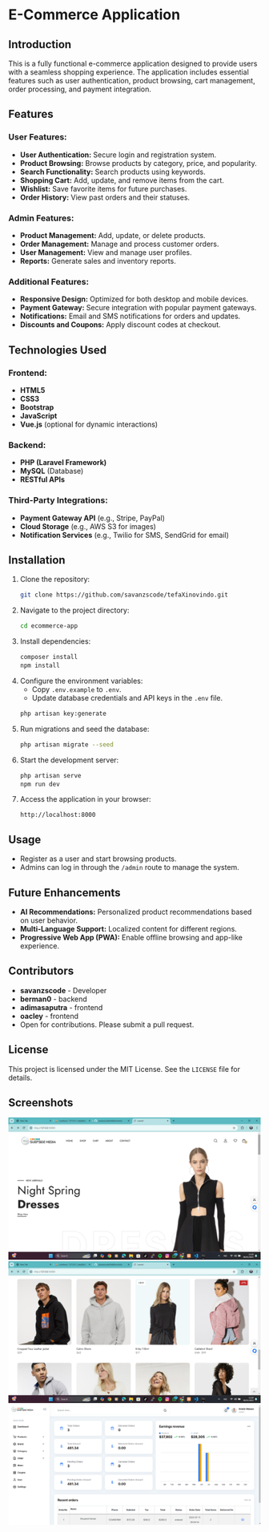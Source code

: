 # E-Commerce Application

## Introduction

This is a fully functional e-commerce application designed to provide users with a seamless shopping experience. The application includes essential features such as user authentication, product browsing, cart management, order processing, and payment integration.

## Features

### User Features:

-   **User Authentication:** Secure login and registration system.
-   **Product Browsing:** Browse products by category, price, and popularity.
-   **Search Functionality:** Search products using keywords.
-   **Shopping Cart:** Add, update, and remove items from the cart.
-   **Wishlist:** Save favorite items for future purchases.
-   **Order History:** View past orders and their statuses.

### Admin Features:

-   **Product Management:** Add, update, or delete products.
-   **Order Management:** Manage and process customer orders.
-   **User Management:** View and manage user profiles.
-   **Reports:** Generate sales and inventory reports.

### Additional Features:

-   **Responsive Design:** Optimized for both desktop and mobile devices.
-   **Payment Gateway:** Secure integration with popular payment gateways.
-   **Notifications:** Email and SMS notifications for orders and updates.
-   **Discounts and Coupons:** Apply discount codes at checkout.

## Technologies Used

### Frontend:

-   **HTML5**
-   **CSS3**
-   **Bootstrap**
-   **JavaScript**
-   **Vue.js** (optional for dynamic interactions)

### Backend:

-   **PHP (Laravel Framework)**
-   **MySQL** (Database)
-   **RESTful APIs**

### Third-Party Integrations:

-   **Payment Gateway API** (e.g., Stripe, PayPal)
-   **Cloud Storage** (e.g., AWS S3 for images)
-   **Notification Services** (e.g., Twilio for SMS, SendGrid for email)

## Installation

1. Clone the repository:
    ```bash
    git clone https://github.com/savanzscode/tefaXinovindo.git
    ```
2. Navigate to the project directory:
    ```bash
    cd ecommerce-app
    ```
3. Install dependencies:
    ```bash
    composer install
    npm install
    ```
4. Configure the environment variables:
    - Copy `.env.example` to `.env`.
    - Update database credentials and API keys in the `.env` file.
    ```bash
    php artisan key:generate
    ```
5. Run migrations and seed the database:
    ```bash
    php artisan migrate --seed
    ```
6. Start the development server:
    ```bash
    php artisan serve
    npm run dev
    ```
7. Access the application in your browser:
    ```
    http://localhost:8000
    ```

## Usage

-   Register as a user and start browsing products.
-   Admins can log in through the `/admin` route to manage the system.

## Future Enhancements

-   **AI Recommendations:** Personalized product recommendations based on user behavior.
-   **Multi-Language Support:** Localized content for different regions.
-   **Progressive Web App (PWA):** Enable offline browsing and app-like experience.

## Contributors

-   **savanzscode** - Developer
-   **berman0** - backend
-   **adimasaputra** - frontend
-   **oacley** - frontend
-   Open for contributions. Please submit a pull request.

## License

This project is licensed under the MIT License. See the `LICENSE` file for details.

## Screenshots

![Home Page](ss/dashboard.png)
![Product Page](ss/menu.png)
![Admin Dashboard](ss/image.png)
